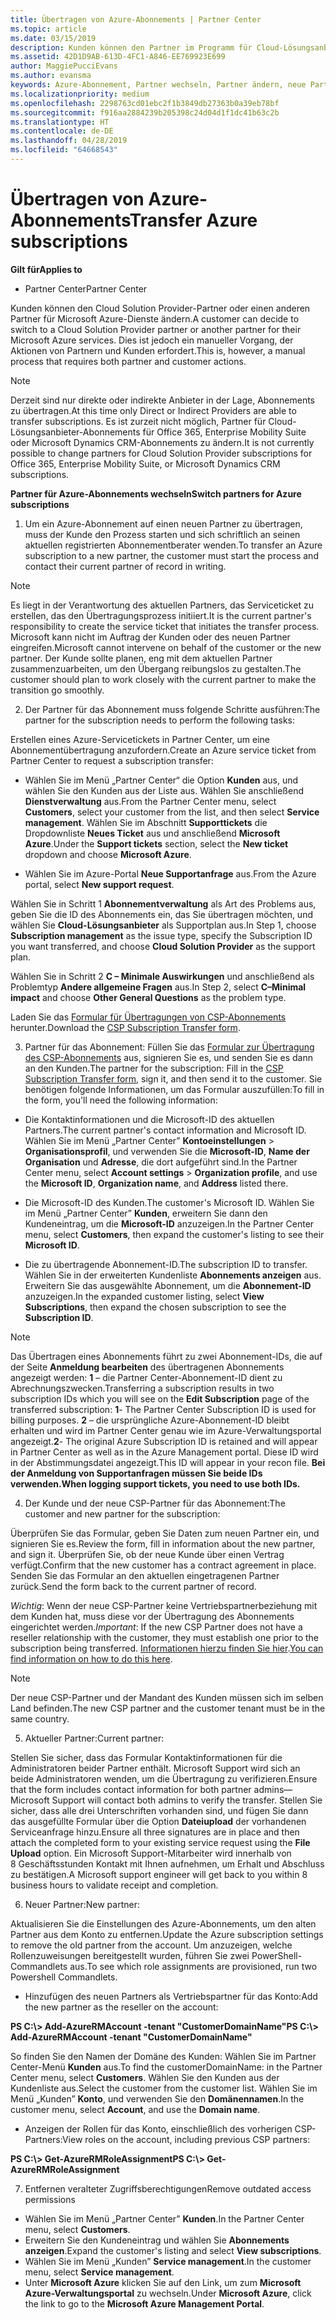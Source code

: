 ```yaml
---
title: Übertragen von Azure-Abonnements | Partner Center
ms.topic: article
ms.date: 03/15/2019
description: Kunden können den Partner im Programm für Cloud-Lösungsanbieter ändern, den sie für Microsoft Azure-Dienste verwenden möchten. Dies ist jedoch ein manueller Vorgang, der Aktionen von Partnern und Kunden erfordert.
ms.assetid: 42D1D9AB-613D-4FC1-A846-EE769923E699
author: MaggiePucciEvans
ms.author: evansma
keywords: Azure-Abonnement, Partner wechseln, Partner ändern, neue Partner, andere Partner
ms.localizationpriority: medium
ms.openlocfilehash: 2298763cd01ebc2f1b3849db27363b0a39eb78bf
ms.sourcegitcommit: f916aa2884239b205398c24d04d1f1dc41b63c2b
ms.translationtype: HT
ms.contentlocale: de-DE
ms.lasthandoff: 04/28/2019
ms.locfileid: "64668543"
---
```

# <a name="transfer-azure-subscriptions"></a><span data-ttu-id="ee9ec-105">Übertragen von Azure-Abonnements</span><span class="sxs-lookup"><span data-stu-id="ee9ec-105">Transfer Azure subscriptions</span></span> 

<span data-ttu-id="ee9ec-106">**Gilt für**</span><span class="sxs-lookup"><span data-stu-id="ee9ec-106">**Applies to**</span></span>

-  <span data-ttu-id="ee9ec-107">Partner Center</span><span class="sxs-lookup"><span data-stu-id="ee9ec-107">Partner Center</span></span>

<span data-ttu-id="ee9ec-108">Kunden können den Cloud Solution Provider-Partner oder einen anderen Partner für Microsoft Azure-Dienste ändern.</span><span class="sxs-lookup"><span data-stu-id="ee9ec-108">A customer can decide to switch to a Cloud Solution Provider partner or another partner for their Microsoft Azure services.</span></span> <span data-ttu-id="ee9ec-109">Dies ist jedoch ein manueller Vorgang, der Aktionen von Partnern und Kunden erfordert.</span><span class="sxs-lookup"><span data-stu-id="ee9ec-109">This is, however, a manual process that requires both partner and customer actions.</span></span>

>[!Note]  
><span data-ttu-id="ee9ec-110">Derzeit sind nur direkte oder indirekte Anbieter in der Lage, Abonnements zu übertragen.</span><span class="sxs-lookup"><span data-stu-id="ee9ec-110">At this time only Direct or Indirect Providers are able to transfer subscriptions.</span></span>
><span data-ttu-id="ee9ec-111">Es ist zurzeit nicht möglich, Partner für Cloud-Lösungsanbieter-Abonnements für Office 365, Enterprise Mobility Suite oder Microsoft Dynamics CRM-Abonnements zu ändern.</span><span class="sxs-lookup"><span data-stu-id="ee9ec-111">It is not currently possible to change partners for Cloud Solution Provider subscriptions for Office 365, Enterprise Mobility Suite, or Microsoft Dynamics CRM subscriptions.</span></span>



<span data-ttu-id="ee9ec-112">**Partner für Azure-Abonnements wechseln**</span><span class="sxs-lookup"><span data-stu-id="ee9ec-112">**Switch partners for Azure subscriptions**</span></span>

1. <span data-ttu-id="ee9ec-113">Um ein Azure-Abonnement auf einen neuen Partner zu übertragen, muss der Kunde den Prozess starten und sich schriftlich an seinen aktuellen registrierten Abonnementberater wenden.</span><span class="sxs-lookup"><span data-stu-id="ee9ec-113">To transfer an Azure subscription to a new partner, the customer must start the process and contact their current partner of record in writing.</span></span> 
>[!Note]
><span data-ttu-id="ee9ec-114">Es liegt in der Verantwortung des aktuellen Partners, das Serviceticket zu erstellen, das den Übertragungsprozess initiiert.</span><span class="sxs-lookup"><span data-stu-id="ee9ec-114">It is the current partner's responsibility to create the service ticket that initiates the transfer process.</span></span> <span data-ttu-id="ee9ec-115">Microsoft kann nicht im Auftrag der Kunden oder des neuen Partner eingreifen.</span><span class="sxs-lookup"><span data-stu-id="ee9ec-115">Microsoft cannot intervene on behalf of the customer or the new partner.</span></span> <span data-ttu-id="ee9ec-116">Der Kunde sollte planen, eng mit dem aktuellen Partner zusammenzuarbeiten, um den Übergang reibungslos zu gestalten.</span><span class="sxs-lookup"><span data-stu-id="ee9ec-116">The customer should plan to work closely with the current partner to make the transition go smoothly.</span></span>

2. <span data-ttu-id="ee9ec-117">Der Partner für das Abonnement muss folgende Schritte ausführen:</span><span class="sxs-lookup"><span data-stu-id="ee9ec-117">The partner for the subscription needs to perform the following tasks:</span></span>

<span data-ttu-id="ee9ec-118">Erstellen eines Azure-Servicetickets in Partner Center, um eine Abonnementübertragung anzufordern.</span><span class="sxs-lookup"><span data-stu-id="ee9ec-118">Create an Azure service ticket from Partner Center to request a subscription transfer:</span></span>
-   <span data-ttu-id="ee9ec-119">Wählen Sie im Menü „Partner Center“ die Option **Kunden** aus, und wählen Sie den Kunden aus der Liste aus. Wählen Sie anschließend **Dienstverwaltung** aus.</span><span class="sxs-lookup"><span data-stu-id="ee9ec-119">From the Partner Center menu, select **Customers**, select your customer from the list, and then select **Service management**.</span></span> <span data-ttu-id="ee9ec-120">Wählen Sie im Abschnitt **Supporttickets** die Dropdownliste **Neues Ticket** aus und anschließend **Microsoft Azure**.</span><span class="sxs-lookup"><span data-stu-id="ee9ec-120">Under the **Support tickets** section, select the **New ticket** dropdown and choose **Microsoft Azure**.</span></span>

-   <span data-ttu-id="ee9ec-121">Wählen Sie im Azure-Portal **Neue Supportanfrage** aus.</span><span class="sxs-lookup"><span data-stu-id="ee9ec-121">From the Azure portal, select **New support request**.</span></span>

<span data-ttu-id="ee9ec-122">Wählen Sie in Schritt 1 **Abonnementverwaltung** als Art des Problems aus, geben Sie die ID des Abonnements ein, das Sie übertragen möchten, und wählen Sie **Cloud-Lösungsanbieter** als Supportplan aus.</span><span class="sxs-lookup"><span data-stu-id="ee9ec-122">In Step 1, choose **Subscription management** as the issue type, specify the Subscription ID you want transferred, and choose **Cloud Solution Provider** as the support plan.</span></span>

<span data-ttu-id="ee9ec-123">Wählen Sie in Schritt 2 **C – Minimale Auswirkungen** und anschließend als Problemtyp **Andere allgemeine Fragen** aus.</span><span class="sxs-lookup"><span data-stu-id="ee9ec-123">In Step 2, select **C–Minimal impact** and choose **Other General Questions** as the problem type.</span></span>

<span data-ttu-id="ee9ec-124">Laden Sie das [Formular für Übertragungen von CSP-Abonnements](https://assets.windowsphone.com/5222c408-e546-4e01-b72a-2ec7d4c43d57/CSP_Subscription_Transfer_Form_Azure_InvariantCulture_Default.zip) herunter.</span><span class="sxs-lookup"><span data-stu-id="ee9ec-124">Download the [CSP Subscription Transfer form](https://assets.windowsphone.com/5222c408-e546-4e01-b72a-2ec7d4c43d57/CSP_Subscription_Transfer_Form_Azure_InvariantCulture_Default.zip).</span></span>

3. <span data-ttu-id="ee9ec-125">Partner für das Abonnement: Füllen Sie das [Formular zur Übertragung des CSP-Abonnements](https://assets.windowsphone.com/5222c408-e546-4e01-b72a-2ec7d4c43d57/CSP_Subscription_Transfer_Form_Azure_InvariantCulture_Default.zip) aus, signieren Sie es, und senden Sie es dann an den Kunden.</span><span class="sxs-lookup"><span data-stu-id="ee9ec-125">The partner for the subscription: Fill in the [CSP Subscription Transfer form](https://assets.windowsphone.com/5222c408-e546-4e01-b72a-2ec7d4c43d57/CSP_Subscription_Transfer_Form_Azure_InvariantCulture_Default.zip), sign it, and then send it to the customer.</span></span> <span data-ttu-id="ee9ec-126">Sie benötigen folgende Informationen, um das Formular auszufüllen:</span><span class="sxs-lookup"><span data-stu-id="ee9ec-126">To fill in the form, you'll need the following information:</span></span>

- <span data-ttu-id="ee9ec-127">Die Kontaktinformationen und die Microsoft-ID des aktuellen Partners.</span><span class="sxs-lookup"><span data-stu-id="ee9ec-127">The current partner's contact information and Microsoft ID.</span></span> <span data-ttu-id="ee9ec-128">Wählen Sie im Menü „Partner Center” **Kontoeinstellungen** &gt; **Organisationsprofil**, und verwenden Sie die **Microsoft-ID**, **Name der Organisation** und **Adresse**, die dort aufgeführt sind.</span><span class="sxs-lookup"><span data-stu-id="ee9ec-128">In the Partner Center menu, select **Account settings** &gt; **Organization profile**, and use the **Microsoft ID**, **Organization name**, and **Address** listed there.</span></span>

- <span data-ttu-id="ee9ec-129">Die Microsoft-ID des Kunden.</span><span class="sxs-lookup"><span data-stu-id="ee9ec-129">The customer's Microsoft ID.</span></span> <span data-ttu-id="ee9ec-130">Wählen Sie im Menü „Partner Center” **Kunden**, erweitern Sie dann den Kundeneintrag, um die **Microsoft-ID** anzuzeigen.</span><span class="sxs-lookup"><span data-stu-id="ee9ec-130">In the Partner Center menu, select **Customers**, then expand the customer's listing to see their **Microsoft ID**.</span></span>

- <span data-ttu-id="ee9ec-131">Die zu übertragende Abonnement-ID.</span><span class="sxs-lookup"><span data-stu-id="ee9ec-131">The subscription ID to transfer.</span></span> <span data-ttu-id="ee9ec-132">Wählen Sie in der erweiterten Kundenliste **Abonnements anzeigen** aus. Erweitern Sie das ausgewählte Abonnement, um die **Abonnement-ID** anzuzeigen.</span><span class="sxs-lookup"><span data-stu-id="ee9ec-132">In the expanded customer listing, select **View Subscriptions**, then expand the chosen subscription to see the **Subscription ID**.</span></span>

>[!Note]
><span data-ttu-id="ee9ec-133">Das Übertragen eines Abonnements führt zu zwei Abonnement-IDs, die auf der Seite **Anmeldung bearbeiten** des übertragenen Abonnements angezeigt werden: **1** – die Partner Center-Abonnement-ID dient zu Abrechnungszwecken.</span><span class="sxs-lookup"><span data-stu-id="ee9ec-133">Transferring a subscription results in two subscription IDs which you will see on the **Edit Subscription** page of the transferred subscription: **1**- The Partner Center Subscription ID is used for billing purposes.</span></span> 
<span data-ttu-id="ee9ec-134">**2** – die ursprüngliche Azure-Abonnement-ID bleibt erhalten und wird im Partner Center genau wie im Azure-Verwaltungsportal angezeigt.</span><span class="sxs-lookup"><span data-stu-id="ee9ec-134">**2**-  The original Azure Subscription ID is retained and will appear in Partner Center as well as in the Azure Management portal.</span></span> <span data-ttu-id="ee9ec-135">Diese ID wird in der Abstimmungsdatei angezeigt.</span><span class="sxs-lookup"><span data-stu-id="ee9ec-135">This ID will appear in your recon file.</span></span>  <span data-ttu-id="ee9ec-136">**Bei der Anmeldung von Supportanfragen müssen Sie beide IDs verwenden.**</span><span class="sxs-lookup"><span data-stu-id="ee9ec-136">**When logging support tickets, you need to use both IDs.**</span></span>

4. <span data-ttu-id="ee9ec-137">Der Kunde und der neue CSP-Partner für das Abonnement:</span><span class="sxs-lookup"><span data-stu-id="ee9ec-137">The customer and new partner for the subscription:</span></span>

<span data-ttu-id="ee9ec-138">Überprüfen Sie das Formular, geben Sie Daten zum neuen Partner ein, und signieren Sie es.</span><span class="sxs-lookup"><span data-stu-id="ee9ec-138">Review the form, fill in information about the new partner, and sign it.</span></span> <span data-ttu-id="ee9ec-139">Überprüfen Sie, ob der neue Kunde über einen Vertrag verfügt.</span><span class="sxs-lookup"><span data-stu-id="ee9ec-139">Confirm that the new customer has a contract agreement in place.</span></span> <span data-ttu-id="ee9ec-140">Senden Sie das Formular an den aktuellen eingetragenen Partner zurück.</span><span class="sxs-lookup"><span data-stu-id="ee9ec-140">Send the form back to the current partner of record.</span></span>

<span data-ttu-id="ee9ec-141">*Wichtig*: Wenn der neue CSP-Partner keine Vertriebspartnerbeziehung mit dem Kunden hat, muss diese vor der Übertragung des Abonnements eingerichtet werden.</span><span class="sxs-lookup"><span data-stu-id="ee9ec-141">*Important*: If the new CSP Partner does not have a reseller relationship with the customer, they must establish one prior to the subscription being transferred.</span></span> <span data-ttu-id="ee9ec-142">[Informationen hierzu finden Sie hier](request-a-relationship-with-a-customer.md).</span><span class="sxs-lookup"><span data-stu-id="ee9ec-142">[You can find information on how to do this here](request-a-relationship-with-a-customer.md).</span></span>

>[!Note]
><span data-ttu-id="ee9ec-143">Der neue CSP-Partner und der Mandant des Kunden müssen sich im selben Land befinden.</span><span class="sxs-lookup"><span data-stu-id="ee9ec-143">The new CSP partner and the customer tenant must be in the same country.</span></span> 

5. <span data-ttu-id="ee9ec-144">Aktueller Partner:</span><span class="sxs-lookup"><span data-stu-id="ee9ec-144">Current partner:</span></span>

<span data-ttu-id="ee9ec-145">Stellen Sie sicher, dass das Formular Kontaktinformationen für die Administratoren beider Partner enthält. Microsoft Support wird sich an beide Administratoren wenden, um die Übertragung zu verifizieren.</span><span class="sxs-lookup"><span data-stu-id="ee9ec-145">Ensure that the form includes contact information for both partner admins—Microsoft Support will contact both admins to verify the transfer.</span></span> <span data-ttu-id="ee9ec-146">Stellen Sie sicher, dass alle drei Unterschriften vorhanden sind, und fügen Sie dann das ausgefüllte Formular über die Option **Dateiupload** der vorhandenen Serviceanfrage hinzu.</span><span class="sxs-lookup"><span data-stu-id="ee9ec-146">Ensure all three signatures are in place and then attach the completed form to your existing service request using the **File Upload** option.</span></span> <span data-ttu-id="ee9ec-147">Ein Microsoft Support-Mitarbeiter wird innerhalb von 8 Geschäftsstunden Kontakt mit Ihnen aufnehmen, um Erhalt und Abschluss zu bestätigen.</span><span class="sxs-lookup"><span data-stu-id="ee9ec-147">A Microsoft support engineer will get back to you within 8 business hours to validate receipt and completion.</span></span>

6. <span data-ttu-id="ee9ec-148">Neuer Partner:</span><span class="sxs-lookup"><span data-stu-id="ee9ec-148">New partner:</span></span>

<span data-ttu-id="ee9ec-149">Aktualisieren Sie die Einstellungen des Azure-Abonnements, um den alten Partner aus dem Konto zu entfernen.</span><span class="sxs-lookup"><span data-stu-id="ee9ec-149">Update the Azure subscription settings to remove the old partner from the account.</span></span> <span data-ttu-id="ee9ec-150">Um anzuzeigen, welche Rollenzuweisungen bereitgestellt wurden, führen Sie zwei PowerShell-Commandlets aus.</span><span class="sxs-lookup"><span data-stu-id="ee9ec-150">To see which role assignments are provisioned, run two Powershell Commandlets.</span></span>

-   <span data-ttu-id="ee9ec-151">Hinzufügen des neuen Partners als Vertriebspartner für das Konto:</span><span class="sxs-lookup"><span data-stu-id="ee9ec-151">Add the new partner as the reseller on the account:</span></span>

<span data-ttu-id="ee9ec-152">**PS C:\\&gt; Add-AzureRMAccount -tenant "CustomerDomainName"**</span><span class="sxs-lookup"><span data-stu-id="ee9ec-152">**PS C:\\&gt; Add-AzureRMAccount -tenant "CustomerDomainName"**</span></span>

<span data-ttu-id="ee9ec-153">So finden Sie den Namen der Domäne des Kunden: Wählen Sie im Partner Center-Menü **Kunden** aus.</span><span class="sxs-lookup"><span data-stu-id="ee9ec-153">To find the customerDomainName: in the Partner Center menu, select **Customers**.</span></span> <span data-ttu-id="ee9ec-154">Wählen Sie den Kunden aus der Kundenliste aus.</span><span class="sxs-lookup"><span data-stu-id="ee9ec-154">Select the customer from the customer list.</span></span> <span data-ttu-id="ee9ec-155">Wählen Sie im Menü „Kunden” **Konto**, und verwenden Sie den **Domänennamen**.</span><span class="sxs-lookup"><span data-stu-id="ee9ec-155">In the customer menu, select **Account**, and use the **Domain name**.</span></span>

-   <span data-ttu-id="ee9ec-156">Anzeigen der Rollen für das Konto, einschließlich des vorherigen CSP-Partners:</span><span class="sxs-lookup"><span data-stu-id="ee9ec-156">View roles on the account, including previous CSP partners:</span></span>

<span data-ttu-id="ee9ec-157">**PS C:\\&gt; Get-AzureRMRoleAssignment**</span><span class="sxs-lookup"><span data-stu-id="ee9ec-157">**PS C:\\&gt; Get-AzureRMRoleAssignment**</span></span>

7. <span data-ttu-id="ee9ec-158">Entfernen veralteter Zugriffsberechtigungen</span><span class="sxs-lookup"><span data-stu-id="ee9ec-158">Remove outdated access permissions</span></span>

-  <span data-ttu-id="ee9ec-159">Wählen Sie im Menü „Partner Center” **Kunden**.</span><span class="sxs-lookup"><span data-stu-id="ee9ec-159">In the Partner Center menu, select **Customers**.</span></span> 
-  <span data-ttu-id="ee9ec-160">Erweitern Sie den Kundeneintrag und wählen Sie **Abonnements anzeigen**.</span><span class="sxs-lookup"><span data-stu-id="ee9ec-160">Expand the customer's listing and select **View subscriptions**.</span></span> 
-  <span data-ttu-id="ee9ec-161">Wählen Sie im Menü „Kunden” **Service management**.</span><span class="sxs-lookup"><span data-stu-id="ee9ec-161">In the customer menu, select **Service management**.</span></span> 
-  <span data-ttu-id="ee9ec-162">Unter **Microsoft Azure** klicken Sie auf den Link, um zum **Microsoft Azure-Verwaltungsportal** zu wechseln.</span><span class="sxs-lookup"><span data-stu-id="ee9ec-162">Under **Microsoft Azure**, click the link to go to the **Microsoft Azure Management Portal**.</span></span>

 

 



